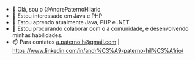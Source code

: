 - 👋 Olá, sou o @AndrePaternoHilario
- 👀 Estou interessado em Java e PHP
- 🌱 Estou aprendo atualmente Java, PHP e .NET
- 💞️ Estou procurando colaborar com o a comunidade, e desenvolvendo minhas habilidades.
- 📫 Para contatos a.paterno.h@gmail.com | https://www.linkedin.com/in/andr%C3%A9-paterno-hil%C3%A1rio/


